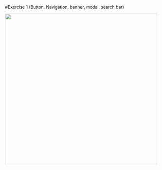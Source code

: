 #Exercise 1 (Button, Navigation, banner, modal, search bar)


<img src="https://user-images.githubusercontent.com/107023977/218291191-6244896b-a332-47b8-ac07-d927ea7ba2c4.png" width="500" height = "500">
